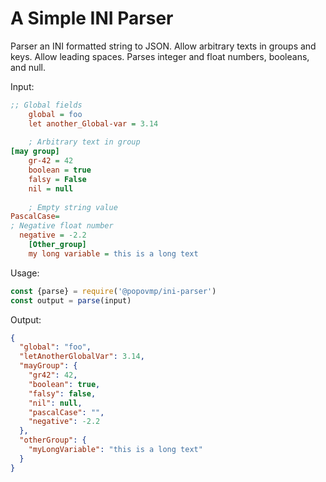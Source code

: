 # A Simple INI Parser

Parser an INI formatted string to JSON.
Allow arbitrary texts in groups and keys.
Allow leading spaces.
Parses integer and float numbers, booleans, and null.

Input:
```ini
;; Global fields
    global = foo
    let another_Global-var = 3.14
    
    ; Arbitrary text in group
[may group]
    gr-42 = 42
    boolean = true
    falsy = False
    nil = null
    
    ; Empty string value
PascalCase=
; Negative float number
  negative = -2.2
    [Other_group]
    my long variable = this is a long text
```

Usage:
```js
const {parse} = require('@popovmp/ini-parser')
const output = parse(input)
```

Output:

```json
{
  "global": "foo",
  "letAnotherGlobalVar": 3.14,
  "mayGroup": {
    "gr42": 42,
    "boolean": true,
    "falsy": false,
    "nil": null,
    "pascalCase": "",
    "negative": -2.2
  },
  "otherGroup": {
    "myLongVariable": "this is a long text"
  }
}
```
